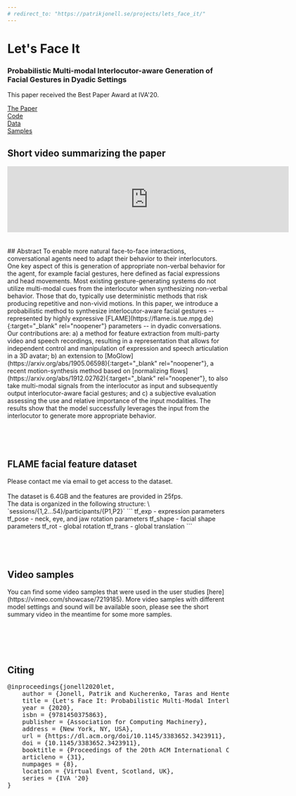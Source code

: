 ```yaml
---
# redirect_to: "https://patrikjonell.se/projects/lets_face_it/"
---
```

<h1>Let's Face It</h1>
<h3>Probabilistic Multi-modal Interlocutor-aware Generation of Facial Gestures in Dyadic Settings</h3>

This paper received the Best Paper Award at IVA'20.

<div class="row">
<div class="col-sm-3"><a href="https://doi.org/10.1145/3383652.3423911" class="btn">The Paper</a></div>
<div class="col-sm-3"><a href="https://github.com/jonepatr/lets_face_it" target="_blank" class="btn">Code</a></div>
<div class="col-sm-3"><a href="#data">Data</a></div>
<div class="col-sm-3"><a href="#video-samples">Samples</a></div>
</div>



## Short video summarizing the paper
<div class="video-container">
<iframe width=640 src="https://www.youtube.com/embed/RhazMS4L_bk" frameborder="0" allow="accelerometer; autoplay; clipboard-write; encrypted-media; gyroscope; picture-in-picture" allowfullscreen></iframe>
</div>
<br>
<br>
## Abstract
To enable more natural face-to-face interactions, conversational agents need to adapt their behavior to their interlocutors. One key aspect of this is generation of appropriate non-verbal behavior for the agent, for example facial gestures, here defined as facial expressions and head movements. Most existing gesture-generating systems do not utilize multi-modal cues from the interlocutor when synthesizing non-verbal behavior. Those that do, typically use deterministic methods that risk producing repetitive and non-vivid motions. In this paper, we introduce a probabilistic method to synthesize interlocutor-aware facial gestures -- represented by highly expressive [FLAME](https://flame.is.tue.mpg.de){:target="_blank" rel="noopener"} parameters -- in dyadic conversations. Our contributions are: a) a method for feature extraction from multi-party video and speech recordings, resulting in a representation that allows for independent control and manipulation of expression and speech articulation in a 3D avatar; b) an extension to [MoGlow](https://arxiv.org/abs/1905.06598){:target="_blank" rel="noopener"}, a recent motion-synthesis method based on [normalizing flows](https://arxiv.org/abs/1912.02762){:target="_blank" rel="noopener"}, to also take multi-modal signals from the interlocutor as input and subsequently output interlocutor-aware facial gestures; and c) a subjective evaluation assessing the use and relative importance of the input modalities.
The results show that the model successfully leverages the input from the interlocutor to generate more appropriate behavior.

<h2 id="data" style="padding-top: 60px; ">FLAME facial feature dataset</h2>
Please contact me via email to get access to the dataset.
<br><br>
The dataset is 6.4GB and the features are provided in 25fps. <br>
The data is organized in the following structure: \
`sessions/{1,2...54}/participants/{P1,P2}`
```
tf_exp - expression parameters
tf_pose - neck, eye, and jaw rotation parameters
tf_shape - facial shape parameters
tf_rot - global rotation
tf_trans - global translation
```

<h2 id="video-samples" style="padding-top: 60px;">Video samples</h2>
You can find some video samples that were used in the user studies [here](https://vimeo.com/showcase/7219185).
More video samples with different model settings and sound will be available soon, please see the short summary video in the meantime for some more samples.
<br>
<br>


<h2 id="citing" style="padding-top: 60px;">Citing</h2>
<pre class="citation long">
@inproceedings{jonell2020let,
    author = {Jonell, Patrik and Kucherenko, Taras and Henter, Gustav Eje and Beskow, Jonas},
    title = {Let's Face It: Probabilistic Multi-Modal Interlocutor-Aware Generation of Facial Gestures in Dyadic Settings},
    year = {2020},
    isbn = {9781450375863},
    publisher = {Association for Computing Machinery},
    address = {New York, NY, USA},
    url = {https://dl.acm.org/doi/10.1145/3383652.3423911},
    doi = {10.1145/3383652.3423911},
    booktitle = {Proceedings of the 20th ACM International Conference on Intelligent Virtual Agents},
    articleno = {31},
    numpages = {8},
    location = {Virtual Event, Scotland, UK},
    series = {IVA '20}
}
</pre>
